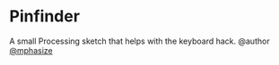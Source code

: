 Pinfinder
=========

A small Processing sketch that helps with the keyboard hack.
@author [@mphasize](https://github.com/mphasize)  
